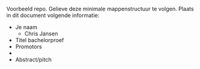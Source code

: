 Voorbeeld repo.
Gelieve deze minimale mappenstructuur te volgen.
Plaats in dit document volgende informatie:
* Je naam
  * Chris Jansen
* Titel bachelorproef
* Promotors
* 
* Abstract/pitch